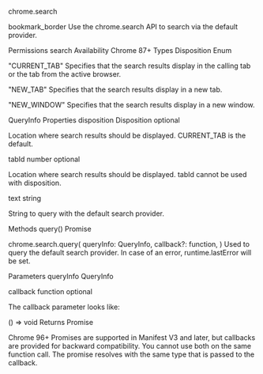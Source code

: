 chrome.search 

bookmark_border
Use the chrome.search API to search via the default provider.

Permissions
search
Availability
Chrome 87+
Types
Disposition
Enum

"CURRENT_TAB"
Specifies that the search results display in the calling tab or the tab from the active browser.

"NEW_TAB"
Specifies that the search results display in a new tab.

"NEW_WINDOW"
Specifies that the search results display in a new window.

QueryInfo
Properties
disposition
Disposition optional

Location where search results should be displayed. CURRENT_TAB is the default.

tabId
number optional

Location where search results should be displayed. tabId cannot be used with disposition.

text
string

String to query with the default search provider.

Methods
query()
Promise

chrome.search.query(
  queryInfo: QueryInfo,
  callback?: function,
)
Used to query the default search provider. In case of an error, runtime.lastError will be set.

Parameters
queryInfo
QueryInfo

callback
function optional

The callback parameter looks like:


() => void
Returns
Promise<void>

Chrome 96+
Promises are supported in Manifest V3 and later, but callbacks are provided for backward compatibility. You cannot use both on the same function call. The promise resolves with the same type that is passed to the callback.